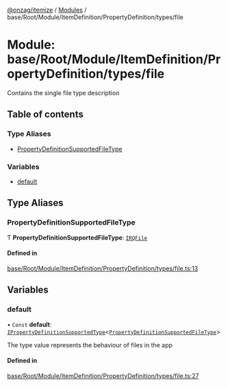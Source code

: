 [@onzag/itemize](../README.md) / [Modules](../modules.md) / base/Root/Module/ItemDefinition/PropertyDefinition/types/file

# Module: base/Root/Module/ItemDefinition/PropertyDefinition/types/file

Contains the single file type description

## Table of contents

### Type Aliases

- [PropertyDefinitionSupportedFileType](base_Root_Module_ItemDefinition_PropertyDefinition_types_file.md#propertydefinitionsupportedfiletype)

### Variables

- [default](base_Root_Module_ItemDefinition_PropertyDefinition_types_file.md#default)

## Type Aliases

### PropertyDefinitionSupportedFileType

Ƭ **PropertyDefinitionSupportedFileType**: [`IRQFile`](../interfaces/rq_querier.IRQFile.md)

#### Defined in

[base/Root/Module/ItemDefinition/PropertyDefinition/types/file.ts:13](https://github.com/onzag/itemize/blob/73e0c39e/base/Root/Module/ItemDefinition/PropertyDefinition/types/file.ts#L13)

## Variables

### default

• `Const` **default**: [`IPropertyDefinitionSupportedType`](../interfaces/base_Root_Module_ItemDefinition_PropertyDefinition_types.IPropertyDefinitionSupportedType.md)\<[`PropertyDefinitionSupportedFileType`](base_Root_Module_ItemDefinition_PropertyDefinition_types_file.md#propertydefinitionsupportedfiletype)\>

The type value represents the behaviour of files in the app

#### Defined in

[base/Root/Module/ItemDefinition/PropertyDefinition/types/file.ts:27](https://github.com/onzag/itemize/blob/73e0c39e/base/Root/Module/ItemDefinition/PropertyDefinition/types/file.ts#L27)
